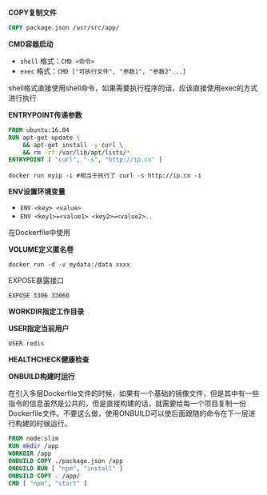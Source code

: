 **COPY复制文件**

```Dockerfile
COPY package.json /usr/src/app/
```



**CMD容器启动**

- `shell` 格式：`CMD <命令>`
- `exec` 格式：`CMD ["可执行文件", "参数1", "参数2"...]`

shell格式直接使用shell命令，如果需要执行程序的话，应该直接使用exec的方式进行执行



**ENTRYPOINT传递参数**

```Dockerfile
FROM ubuntu:16.04
RUN apt-get update \
    && apt-get install -y curl \
    && rm -rf /var/lib/apt/lists/*
ENTRYPOINT [ "curl", "-s", "http://ip.cn" ]
```

```
docker run myip -i #相当于执行了 curl -s http://ip.cn -i
```



**ENV设置环境变量**

- `ENV <key> <value>`
- `ENV <key1>=<value1> <key2>=<value2>..`

在Dockerfile中使用



**VOLUME定义匿名卷**

```
docker run -d -v mydata:/data xxxx
```

EXPOSE暴露接口

```
EXPOSE 3306 33060
```



**WORKDIR指定工作目录**



**USER指定当前用户**

```
USER redis
```



**HEALTHCHECK健康检查**



**ONBUILD构建时运行**

在引入多层Dockerfile文件的时候，如果有一个基础的镜像文件，但是其中有一些指令的信息虽然是公共的，但是直接构建的话，就需要给每一个项目复制一份Dockerfile文件。不要这么做，使用ONBUILD可以使后面跟随的命令在下一层进行构建的时候运行。

```dockerfile
FROM node:slim
RUN mkdir /app
WORKDIR /app
ONBUILD COPY ./package.json /app
ONBUILD RUN [ "npm", "install" ]
ONBUILD COPY . /app/
CMD [ "npm", "start" ]
```

